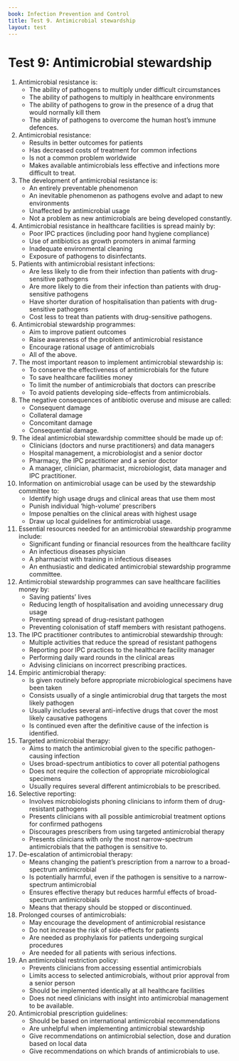 ```yaml
---
book: Infection Prevention and Control
title: Test 9. Antimicrobial stewardship
layout: test
---
```


# Test 9: Antimicrobial stewardship 

1.	Antimicrobial resistance is:
	-	The ability of pathogens to multiply under difficult circumstances
	-	The ability of pathogens to multiply in healthcare environments
	+	The ability of pathogens to grow in the presence of a drug that would normally kill them
	-	The ability of pathogens to overcome the human host’s immune defences.
2.	Antimicrobial resistance: 
	-	Results in better outcomes for patients
	-	Has decreased costs of treatment for common infections
	-	Is not a common problem worldwide 
	+	Makes available antimicrobials less effective and infections more difficult to treat. 
3.	The development of antimicrobial resistance is:
	-	An entirely preventable phenomenon
	+	An inevitable phenomenon as pathogens evolve and adapt to new environments
	-	Unaffected by antimicrobial usage
	-	Not a problem as new antimicrobials are being developed constantly. 
4.	Antimicrobial resistance in healthcare facilities is spread mainly by: 
	+	Poor IPC practices (including poor hand hygiene compliance)
	-	Use of antibiotics as growth promoters in animal farming
	-	Inadequate environmental cleaning
	-	Exposure of pathogens to disinfectants.
5.	Patients with antimicrobial resistant infections:
	-	Are less likely to die from their infection than patients with drug-sensitive pathogens
	+	Are more likely to die from their infection than patients with drug-sensitive pathogens
	-	Have shorter duration of hospitalisation than patients with drug-sensitive pathogens 
	-	Cost less to treat than patients with drug-sensitive pathogens.
6.	Antimicrobial stewardship programmes:
	-	Aim to improve patient outcomes
	-	Raise awareness of the problem of antimicrobial resistance
	-	Encourage rational usage of antimicrobials
	+	All of the above. 
7.	The most important reason to implement antimicrobial stewardship is: 
	+	To conserve the effectiveness of antimicrobials for the future
	-	To save healthcare facilities money
	-	To limit the number of antimicrobials that doctors can prescribe
	-	To avoid patients developing side-effects from antimicrobials.
8.	The negative consequences of antibiotic overuse and misuse are called: 
	-	Consequent damage
	+	Collateral damage
	-	Concomitant damage
	-	Consequential damage.
9.	The ideal antimicrobial stewardship committee should be made up of: 
	-	Clinicians (doctors and nurse practitioners) and data managers
	-	Hospital management, a microbiologist and a senior doctor
	-	Pharmacy, the IPC practitioner and a senior doctor
	+	A manager, clinician, pharmacist, microbiologist, data manager and IPC practitioner. 
10.	Information on antimicrobial usage can be used by the stewardship committee to:
	+	Identify high usage drugs and clinical areas that use them most
	-	Punish individual ‘high-volume’ prescribers  
	-	Impose penalties on the clinical areas with highest usage
	-	Draw up local guidelines for antimicrobial usage.
11.	Essential resources needed for an antimicrobial stewardship programme include:
	-	Significant funding or financial resources from the healthcare facility
	-	An infectious diseases physician
	-	A pharmacist with training in infectious diseases
	+	An enthusiastic and dedicated antimicrobial stewardship programme committee. 
12.	Antimicrobial stewardship programmes can save healthcare facilities money by: 
	-	Saving patients’ lives 
	+	Reducing length of hospitalisation and avoiding unnecessary drug usage
	-	Preventing spread of drug-resistant pathogen
	-	Preventing colonisation of staff members with resistant pathogens.
13.	The IPC practitioner contributes to antimicrobial stewardship through: 
	+	Multiple activities that reduce the spread of resistant pathogens
	-	Reporting poor IPC practices to the healthcare facility manager 
	-	Performing daily ward rounds in the clinical areas  
	-	Advising clinicians on incorrect prescribing practices.
14.	Empiric antimicrobial therapy: 
	-	Is given routinely before appropriate microbiological specimens have been taken
	-	Consists usually of a single antimicrobial drug that targets the most likely pathogen
	+	Usually includes several anti-infective drugs that cover  the most likely causative pathogens
	-	Is continued even after the definitive cause of the infection is identified. 
15.	Targeted antimicrobial therapy:
	+	Aims to match the antimicrobial given to the specific pathogen-causing infection
	-	Uses broad-spectrum antibiotics to cover all potential pathogens 
	-	Does not require the collection of appropriate microbiological specimens
	-	Usually requires several different antimicrobials to be prescribed.
16.	Selective reporting: 
	-	Involves microbiologists phoning clinicians to inform them of drug-resistant pathogens 
	-	Presents clinicians with all possible antimicrobial treatment options for confirmed pathogens
	-	Discourages prescribers from using targeted antimicrobial therapy
	+	Presents clinicians with only the most narrow-spectrum antimicrobials that the pathogen is sensitive to. 
17.	De-escalation of antimicrobial therapy:
	-	Means changing the patient’s prescription from a narrow to a broad-spectrum antimicrobial
	-	Is potentially harmful, even if the pathogen is sensitive to a narrow-spectrum antimicrobial 
	+	Ensures effective therapy but reduces harmful effects of broad-spectrum antimicrobials  
	-	Means that therapy should be stopped or discontinued.  
18.	Prolonged courses of antimicrobials: 
	+	May encourage the development of antimicrobial resistance
	-	Do not increase the risk of side-effects for patients
	-	Are needed as prophylaxis for patients undergoing surgical procedures 
	-	Are needed for all patients with serious infections.
19.	An antimicrobial restriction policy:
	-	Prevents clinicians from accessing essential antimicrobials
	+	Limits access to selected antimicrobials, without prior approval from a senior person 
	-	Should be implemented identically at all healthcare facilities 
	-	Does not need clinicians with insight into antimicrobial management to be available.
20.	Antimicrobial prescription guidelines: 
	-	Should be based on international antimicrobial recommendations 
	-	Are unhelpful when implementing antimicrobial stewardship
	+	Give recommendations on antimicrobial selection, dose and duration based on local data 
	-	Give recommendations on which brands of antimicrobials to use.
